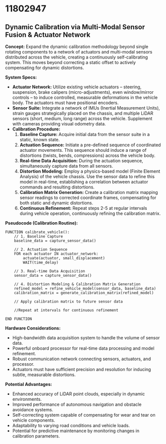 # 11802947

## Dynamic Calibration via Multi-Modal Sensor Fusion & Actuator Network

**Concept:** Expand the dynamic calibration methodology beyond single rotating components to a network of actuators and multi-modal sensors distributed across the vehicle, creating a continuously self-calibrating system. This moves beyond correcting a static offset to actively compensating for dynamic distortions.

**System Specs:**

*   **Actuator Network:** Utilize existing vehicle actuators – steering, suspension, brake calipers (micro-adjustments), even window/mirror controls – to induce controlled, measurable deformations in the vehicle body. The actuators must have positional encoders.
*   **Sensor Suite:** Integrate a network of IMUs (Inertial Measurement Units), strain gauges strategically placed on the chassis, and multiple LiDAR sensors (short, medium, long range) across the vehicle. Supplement with cameras providing visual odometry data.
*   **Calibration Procedure:**
    1.  **Baseline Capture:** Acquire initial data from the sensor suite in a static, known state.
    2.  **Actuation Sequence:** Initiate a pre-defined sequence of coordinated actuator movements. This sequence should induce a range of distortions (twists, bends, compressions) across the vehicle body.
    3.  **Real-time Data Acquisition:**  During the actuation sequence, simultaneously capture data from all sensors.
    4.  **Distortion Modeling:** Employ a physics-based model (Finite Element Analysis) of the vehicle chassis. Use the sensor data to refine this model in real-time, establishing a correlation between actuator commands and resulting distortions.
    5.  **Calibration Matrix Generation:** Create a calibration matrix mapping sensor readings to corrected coordinate frames, compensating for both static and dynamic distortions.
    6.  **Continuous Refinement:** Repeat steps 2-5 at regular intervals during vehicle operation, continuously refining the calibration matrix.

**Pseudocode (Calibration Routine):**

```
FUNCTION calibrate_vehicle():
    // 1. Baseline Capture
    baseline_data = capture_sensor_data()

    // 2. Actuation Sequence
    FOR each actuator IN actuator_network:
        actuate(actuator, small_displacement)
        WAIT(time_delay)

    // 3. Real-time Data Acquisition
    sensor_data = capture_sensor_data()

    // 4. Distortion Modeling & Calibration Matrix Generation
    refined_model = refine_vehicle_model(sensor_data, baseline_data)
    calibration_matrix = generate_calibration_matrix(refined_model)

    // Apply calibration matrix to future sensor data

    //Repeat at intervals for continuous refinement

END FUNCTION
```

**Hardware Considerations:**

*   High-bandwidth data acquisition system to handle the volume of sensor data.
*   Powerful onboard processor for real-time data processing and model refinement.
*   Robust communication network connecting sensors, actuators, and processor.
*   Actuators must have sufficient precision and resolution for inducing subtle, measurable distortions.

**Potential Advantages:**

*   Enhanced accuracy of LiDAR point clouds, especially in dynamic environments.
*   Improved performance of autonomous navigation and obstacle avoidance systems.
*   Self-correcting system capable of compensating for wear and tear on vehicle components.
*   Adaptability to varying road conditions and vehicle loads.
*   Potential for predictive maintenance by monitoring changes in calibration parameters.